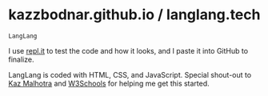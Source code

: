 # kazzbodnar.github.io / langlang.tech
`LangLang`

I use [repl.it](https://repl.it/@KazZBodnar/langlang) to test the code and how it looks, and I paste it into GitHub to finalize.

LangLang is coded with HTML, CSS, and JavaScript. Special shout-out to [Kaz Malhotra](https://github.com/KazMalhotra) and [W3Schools](https://www.w3schools.com/html/) for helping me get this started.

